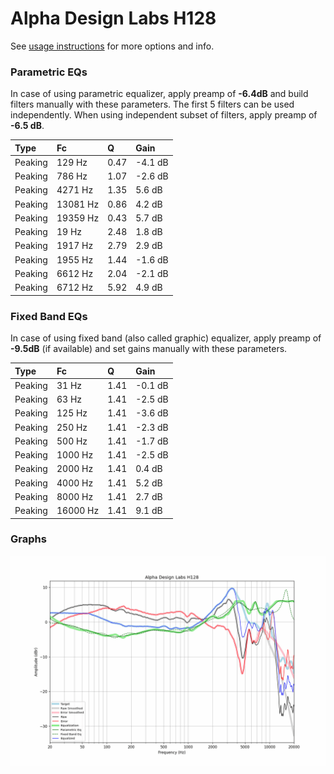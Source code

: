 # Alpha Design Labs H128
See [usage instructions](https://github.com/jaakkopasanen/AutoEq#usage) for more options and info.

### Parametric EQs
In case of using parametric equalizer, apply preamp of **-6.4dB** and build filters manually
with these parameters. The first 5 filters can be used independently.
When using independent subset of filters, apply preamp of **-6.5 dB**.

| Type    | Fc       |    Q | Gain    |
|:--------|:---------|:-----|:--------|
| Peaking | 129 Hz   | 0.47 | -4.1 dB |
| Peaking | 786 Hz   | 1.07 | -2.6 dB |
| Peaking | 4271 Hz  | 1.35 | 5.6 dB  |
| Peaking | 13081 Hz | 0.86 | 4.2 dB  |
| Peaking | 19359 Hz | 0.43 | 5.7 dB  |
| Peaking | 19 Hz    | 2.48 | 1.8 dB  |
| Peaking | 1917 Hz  | 2.79 | 2.9 dB  |
| Peaking | 1955 Hz  | 1.44 | -1.6 dB |
| Peaking | 6612 Hz  | 2.04 | -2.1 dB |
| Peaking | 6712 Hz  | 5.92 | 4.9 dB  |

### Fixed Band EQs
In case of using fixed band (also called graphic) equalizer, apply preamp of **-9.5dB**
(if available) and set gains manually with these parameters.

| Type    | Fc       |    Q | Gain    |
|:--------|:---------|:-----|:--------|
| Peaking | 31 Hz    | 1.41 | -0.1 dB |
| Peaking | 63 Hz    | 1.41 | -2.5 dB |
| Peaking | 125 Hz   | 1.41 | -3.6 dB |
| Peaking | 250 Hz   | 1.41 | -2.3 dB |
| Peaking | 500 Hz   | 1.41 | -1.7 dB |
| Peaking | 1000 Hz  | 1.41 | -2.5 dB |
| Peaking | 2000 Hz  | 1.41 | 0.4 dB  |
| Peaking | 4000 Hz  | 1.41 | 5.2 dB  |
| Peaking | 8000 Hz  | 1.41 | 2.7 dB  |
| Peaking | 16000 Hz | 1.41 | 9.1 dB  |

### Graphs
![](./Alpha%20Design%20Labs%20H128.png)